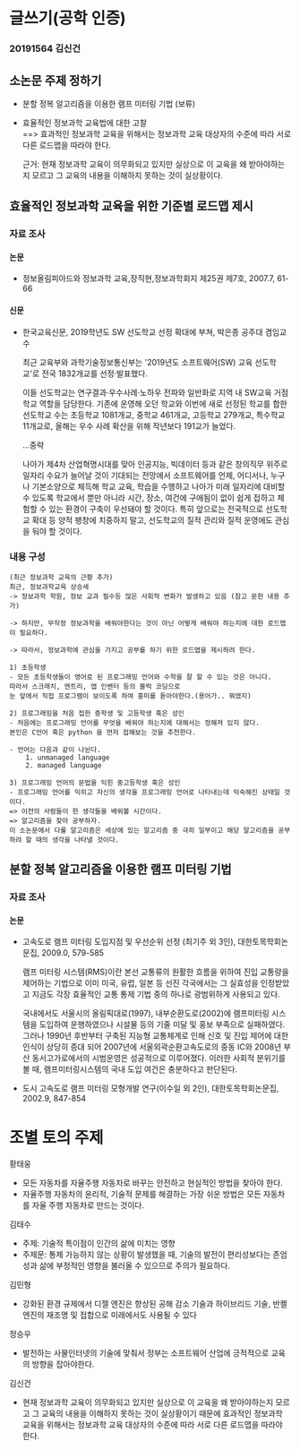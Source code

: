 # 글쓰기(공학 인증)

### 20191564 김신건

## 소논문 주제 정하기

- 분할 정복 알고리즘을 이용한 램프 미터링 기법 (보류)
- 효율적인 정보과학 교육법에 대한 고찰  
    ==> 효과적인 정보과학 교육을 위해서는 정보과학 교육 대상자의 수준에 따라 서로 다른 로드맵을 따라야 한다.

    근거: 현재 정보과학 교육이 의무화되고 있지만 실상으로 이 교육을 왜 받아야하는지 모르고 그 교육의 내용을 이해하지 못하는 것이 실상황이다.

## 효율적인 정보과학 교육을 위한 기준별 로드맵 제시

### 자료 조사

#### 논문
- 정보올림피아드와 정보과학 교육,장직현,정보과학회지 제25권 제7호, 2007.7, 61-66

#### 신문

-  한국교육신문, 2019학년도 SW 선도학교 선정 확대에 부쳐, 박은종 공주대 겸임교수

    최근 교육부와 과학기술정보통신부는 '2019년도 소프트웨어(SW) 교육 선도학교'로 전국 1832개교를 선정·발표했다.

    이들 선도학교는 연구결과·우수사례·노하우 전파와 일반화로 지역 내 SW교육 거점학교 역할을 담당한다.
    기존에 운영해 오던 학교와 이번에 새로 선정된 학교를 합한 선도학교 수는 초등학교 1081개교, 중학교 461개교, 고등학교 279개교, 특수학교 11개교로, 올해는 우수 사례 확산을 위해 작년보다 191교가 늘었다.

    ...중략

    나아가 제4차 산업혁명시대를 맞아 인공지능, 빅데이터 등과 같은 창의직무 위주로 일자리 수요가 늘어날 것이 기대되는 전망에서 소프트웨어를 언제, 어디서나, 누구나 기본소양으로 체득해 학교 교육, 학습을 수행하고 나아가 미래 일자리에 대비할 수 있도록 학교에서 뿐만 아니라 시간, 장소, 여건에 구애됨이 없이 쉽게 접하고 체험할 수 있는 환경이 구축이 우선돼야 할 것이다. 
    특히 앞으로는 전국적으로 선도학교 확대 등 양적 팽창에 치중하지 말고, 선도학교의 질적 관리와 질적 운영에도 관심을 둬야 할 것이다.

### 내용 구성

    (최근 정보과학 교육의 근황 추가)
    최근, 정보과학교육 상승세
    -> 정보과학 학원, 정보 교과 필수등 많은 사회적 변화가 발생하고 있음 (참고 문헌 내용 추가)

    -> 하지만, 무작정 정보과학을 배워야한다는 것이 아닌 어떻게 배워야 하는지에 대한 로드맵이 필요하다.

    -> 따라서, 정보과학에 관심을 가지고 공부를 하기 위한 로드맵을 제시하려 한다.
    
    1) 초등학생
    - 모든 초등학생들이 영어로 된 프로그래밍 언어와 수학을 잘 할 수 있는 것은 아니다. 
    따라서 스크래치, 엔트리, 앱 인벤터 등의 블럭 코딩으로 
    눈 앞에서 직접 프로그램이 보이도록 하여 흥미를 돋아야한다.(용어가.. 뭐였지)

    2) 프로그래밍을 처음 접한 중학생 및 고등학생 혹은 성인
    - 처음에는 프로그래밍 언어를 무엇을 배워야 하는지에 대해서는 정해져 있지 않다. 
    본인은 C언어 혹은 python 을 먼저 접해보는 것을 추천한다.

    - 언어는 다음과 같이 나뉜다.
        1. unmanaged language
        2. managed language
    
    3) 프로그래밍 언어의 문법을 익힌 중고등학생 혹은 성인
    - 프로그래밍 언어를 익히고 자신의 생각을 프로그래밍 언어로 나타내는데 익숙해진 상태일 것이다. 
    => 이전의 사람들이 한 생각들을 배워볼 시간이다. 
    => 알고리즘을 찾아 공부하자. 
    이 소논문에서 다룰 알고리즘은 세상에 있는 알고리즘 중 극히 일부이고 해당 알고리즘을 공부하려 할 때의 생각을 나타낼 것이다.


## 분할 정복 알고리즘을 이용한 램프 미터링 기법

### 자료 조사

#### 논문

- 고속도로 램프 미터링 도입지점 및 우선순위 선정 (최기주 외 3인), 대한토목학회논문집, 2009.0, 579-585

    램프 미터링 시스템(RMS)이란 본선 교통류의 원활한 흐름을 위하여 진입 교통량을 제어하는 기법으로 이미 미국, 유럽, 일본 등 선진 각국에서는 그 실효성을 인정받았고 지금도 각장 효율적인 교통 통제 기법 중의 하나로 광범위하게 사용되고 있다.

    국내에서도 서울시의 올림픽대로(1997), 내부순환도로(2002)에 램프미터링 시스템을 도입하여 운행하였으나 시설물 등의 기줄 미달 및 홍보 부족으로 실패하였다.
    그러나 1990년 후반부터 구축된 지능형 교통체계로 인해 신호 및 진입 제어에 대한 인식이 상당히 증대 되어 2007년에 서울외곽순환고속도로의 중동 IC와 2008년 부산 동서고가로에서의 시범운영은 성공적으로 이루어졌다. 
    이러한 사회적 분위기를 볼 때, 램프미터링시스템의 국내 도입 여건은 충분하다고 판단된다.

- 도시 고속도로 램프 미터링 모형개발 연구(이수일 외 2인), 대한토목학회논문집, 2002.9, 847-854



# 조별 토의 주제

황태웅
- 모든 자동차를 자율주행 자동차로 바꾸는 안전하고 현실적인 방법을 찾아야 한다.
- 자율주행 자동차의 윤리적, 기술적 문제를 해결하는 가장 쉬운 방법은 모든 자동차를 자율 주행 자동차로 만드는 것이다.

김태수
- 주제: 기술적 특이점이 인간의 삶에 미치는 영향
- 주제문: 통제 가능하지 않는 상황이 발생했을 때, 기술의 발전이 편리성보다는 존엄성과 삶에 부정적인 영향을 불러올 수 있으므로 주의가 필요하다.
  
김민형
- 강화된 환경 규제에서 디젤 엔진은
 향상된 공해 감소 기술과 하이브리드 기술, 반켈 엔진의 재조명 및 접합으로 미래에서도 사용될 수 있다

정승우
- 발전하는 사물인터넷의 기술에 맞춰서 정부는 소프트웨어 산업에 긍적적으로 교육의 방향을 잡아야한다.

김신건
- 현재 정보과학 교육이 의무화되고 있지만 실상으로 이 교육을 왜 받아야하는지 모르고 그 교육의 내용을 이해하지 못하는 것이 실상황이기 때문에 효과적인 정보과학 교육을 위해서는 정보과학 교육 대상자의 수준에 따라 서로 다른 로드맵을 따라야 한다.
